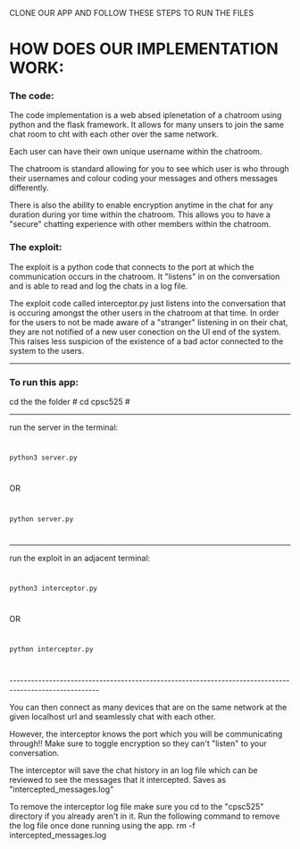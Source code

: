 CLONE OUR APP AND FOLLOW THESE STEPS TO RUN THE FILES

<h1>HOW DOES OUR IMPLEMENTATION WORK:</h1>
  
  <h3>The code:</h3>
  <p>The code implementation is a web absed iplenetation of a chatroom using python and the flask framework. It allows for many unsers to join the same chat room to cht with each other over the same network.

  Each user can have their own unique username within the chatroom.

  The chatroom is standard allowing for you to see which user is who through their usernames and colour coding your messages and others messages differently.

  There is also the ability to enable encryption anytime in the chat for any duration during yor time within the chatroom. This allows you to have a "secure" chatting experience with other members within the chatroom.</p>

  <h3>The exploit:</h3>
  <p>The exploit is a python code that connects to the port at which the communication occurs in the chatroom. It "listens" in on the conversation and is able to read and log the chats in a log file.

  The exploit code called interceptor.py just listens into the conversation that is occuring amongst the other users in the chatroom at that time. In order for the users to not be made aware of a "stranger" listening in on their chat, they are not notified of a new user conection on the UI end of the system. This raises less suspicion of the existence of a bad actor connected to the system to the users.</p>
  

-------------------------------------------------------------------------------------------------------

<h3>To run this app:</h3>

  <p>cd the the folder
  #
    cd cpsc525
  #
  
  -------------------------------------------------------------------------------------------------------
  
  run the server in the terminal:
  #
    python3 server.py    
  #
  OR
  #
    python server.py
  #

  -------------------------------------------------------------------------------------------------------
  
  run the exploit in an adjacent terminal:
  #
    python3 interceptor.py
  #
  OR
  #
    python interceptor.py
  #
  
  -------------------------------------------------------------------------------------------------------</p>

You can then connect as many devices that are on the same network at the given localhost url and seamlessly chat with each other.

However, the interceptor knows the port which you will be communicating through!! Make sure to toggle encryption so they can't "listen" to your conversation.

The interceptor will save the chat history in an log file which can be reviewed to see the messages that it intercepted. Saves as "intercepted_messages.log"

To remove the interceptor log file make sure you cd to the "cpsc525" directory if you already aren't in it. Run the following command to remove the log file once done running using the app.
  rm -f intercepted_messages.log
